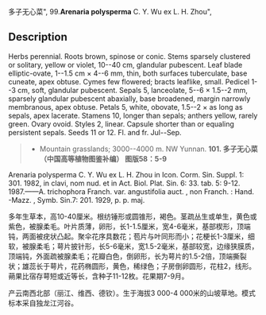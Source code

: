 多子无心菜",
99.**Arenaria polysperma** C. Y. Wu ex L. H. Zhou",

## Description
Herbs perennial. Roots brown, spinose or conic. Stems sparsely clustered or solitary, yellow or violet, 10--40 cm, glandular pubescent. Leaf blade elliptic-ovate, 1--1.5 cm × 4--6 mm, thin, both surfaces tuberculate, base cuneate, apex obtuse. Cymes few flowered; bracts leaflike, small. Pedicel 1--3 cm, soft, glandular pubescent. Sepals 5, lanceolate, 5--6 × 1.5--2 mm, sparsely glandular pubescent abaxially, base broadened, margin narrowly membranous, apex obtuse. Petals 5, white, obovate, 1.5--2 × as long as sepals, apex lacerate. Stamens 10, longer than sepals; anthers yellow, rarely green. Ovary ovoid. Styles 2, linear. Capsule shorter than or equaling persistent sepals. Seeds 11 or 12. Fl. and fr. Jul--Sep.

> * Mountain grasslands; 3000--4000 m. NW Yunnan.
**101. 多子无心菜（中国高等植物图鉴补编） 图版58：5-9**

Arenaria polysperma C. Y. Wu ex L. H. Zhou in Icon. Corm. Sin. Suppl. 1: 301. 1982, in clavi, nom nud. et in Act. Biol. Plat. Sin. 6: 33. tab. 5: 9-12. 1987.——A. trichophora Franch. var. angustifolia auct. , non Franch. : Hand. -Mazz. , Symb. Sin.7: 201. 1929, p. p. maj.

多年生草本，高10-40厘米。根纺锤形或圆锥形，褐色。茎疏丛生或单生，黄色或紫色，被腺柔毛。叶片质薄，卵形，长1-1.5厘米，宽4-6毫米，基部楔形，顶端钝，两面被疣状凸起。聚伞花序具数花；苞片与叶同形而小；花梗长1-3厘米，细软，被腺柔毛；萼片披针形，长5-6毫米，宽1.5-2毫米，基部较宽，边缘狭膜质，顶端钝，外面疏被腺柔毛；花瓣白色，倒卵形，长为萼片的1.5-2倍，顶端撕裂状；雄蕊长于萼片，花药椭圆形，黄色，稀绿色；子房倒卵圆形，花柱2，线形。蒴果比宿存萼短或近等长，含种子11-12枚。花果期7-9月。

产云南西北部（丽江、维西、德钦）。生于海拔3 000-4 000米的山坡草地。模式标本采自独龙江河谷。
